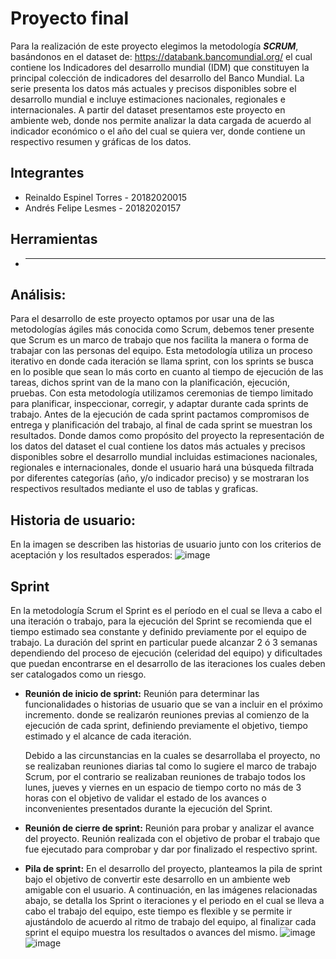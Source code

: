 # Proyecto final

Para la realización de este proyecto elegimos la metodología ***SCRUM***, basándonos en el dataset de: https://databank.bancomundial.org/ el cual contiene los Indicadores del desarrollo mundial (IDM) que constituyen la principal colección de indicadores del desarrollo del Banco Mundial. La serie presenta los datos más actuales y precisos disponibles sobre el desarrollo mundial e incluye estimaciones nacionales, regionales e internacionales.
A partir del dataset presentamos este proyecto en ambiente web, donde nos permite analizar la data cargada de acuerdo al indicador económico o el año del cual se quiera ver, donde contiene un respectivo resumen y gráficas de los datos. 

## Integrantes

* Reinaldo Espinel Torres - 20182020015
* Andrés Felipe Lesmes - 20182020157

## Herramientas

* -------

## Análisis:

Para el desarrollo de este proyecto optamos por usar una de las metodologías ágiles más conocida como Scrum, debemos tener presente que Scrum es un marco de trabajo que nos facilita la manera o forma de trabajar con las personas del equipo. Esta metodología utiliza un proceso iterativo en donde cada iteración se llama sprint, con los sprints se busca en lo posible que sean lo más corto en cuanto al tiempo de ejecución de las tareas, dichos sprint van de la mano con la planificación, ejecución, pruebas. Con esta metodología utilizamos ceremonias de tiempo limitado para planificar, inspeccionar, corregir, y adaptar durante cada sprints de trabajo. Antes de la ejecución de cada sprint pactamos compromisos de entrega y planificación del trabajo, al final de cada sprint se muestran los resultados.
Donde damos como propósito del proyecto la representación de los datos del dataset el cual contiene los datos más actuales y precisos disponibles sobre el desarrollo mundial incluidas estimaciones nacionales, regionales e internacionales, donde el usuario hará una búsqueda filtrada por diferentes categorías (año, y/o indicador preciso) y se mostraran los respectivos resultados mediante el uso de tablas y graficas.

## Historia de usuario:

En la imagen se describen las historias de usuario junto con los criterios de aceptación y los resultados esperados:
![image](https://github.com/Felipelesmes/FundamentosIngenieriaS/blob/main/ProyectoFinal/Imagenes/HU1.png)

## Sprint

En la metodología Scrum el Sprint es el período en el cual se lleva a cabo el una iteración o trabajo, para la ejecución del Sprint se recomienda que el tiempo estimado sea constante y definido previamente por el equipo de trabajo. La duración del sprint en particular puede alcanzar 2 ó 3 semanas dependiendo del proceso de ejecución (celeridad del equipo) y dificultades que puedan encontrarse en el desarrollo de las iteraciones los cuales deben ser catalogados como un riesgo.


* **Reunión de inicio de sprint:** Reunión para determinar las funcionalidades o historias de usuario que se van a incluir en el próximo incremento.
  donde se realizarón reuniones previas al comienzo de la ejecución de cada sprint, definiendo previamente el objetivo, tiempo estimado y el alcance de cada iteración.
  
  Debido a las circunstancias en la cuales se desarrollaba el proyecto, no se realizaban reuniones diarias tal como lo sugiere el marco de trabajo Scrum, por el contrario se       realizaban reuniones de trabajo todos los lunes, jueves y viernes en un espacio de tiempo corto no más de 3 horas con el objetivo de validar el estado de los avances o           inconvenientes presentados durante la ejecución del Sprint.
  
* **Reunión de cierre de sprint:** Reunión para probar y analizar el avance del proyecto.
  Reunión realizada con el objetivo de probar el trabajo que fue ejecutado para comprobar y dar por finalizado el respectivo sprint.  
  
* **Pila de sprint:**
  En el desarrollo del proyecto, planteamos la pila de sprint bajo el objetivo de convertir este desarrollo en un ambiente web amigable con el usuario. A continuación, en las     imágenes relacionadas abajo, se detalla los Sprint o iteraciones y el periodo en el cual se lleva a cabo el trabajo del equipo, este tiempo es flexible y se permite ir           ajustándolo de acuerdo al ritmo de trabajo del equipo, al finalizar cada sprint el equipo muestra los resultados o avances del mismo.
  ![image](https://github.com/Felipelesmes/FundamentosIngenieriaS/blob/main/ProyectoFinal/Imagenes/SPRINT_1.png)
  ![image](https://github.com/Felipelesmes/FundamentosIngenieriaS/blob/main/ProyectoFinal/Imagenes/SPRINT_2.png)
  
  
  



